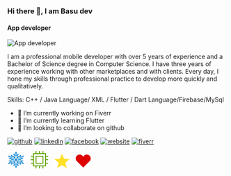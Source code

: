 ### Hi there 👋, I am Basu dev
#### App developer
![App developer](https://scontent.fdac34-1.fna.fbcdn.net/v/t1.6435-9/74705073_2499465000381410_4188818446294712320_n.jpg?_nc_cat=104&ccb=1-7&_nc_sid=09cbfe&_nc_eui2=AeGcXVZesaXvPHXQdZ86lkAWCYwhg3GtyUEJjCGDca3JQfWSmFlUjihKcpjHGfa1bMeKzZuOsm9h-DuKOmuIPrY_&_nc_ohc=P47F3k8ggKgAX9APm7_&_nc_ht=scontent.fdac34-1.fna&oh=00_AT9IUOrYIwienLYUE23zMvBEQfJciYxSUzoL64MZAikRJg&oe=62C68A30)

I am a professional mobile developer with over 5 years of experience and a Bachelor of Science degree in Computer Science. I have three years of experience working with other marketplaces and with clients. Every day, I hone my skills through professional practice to develop more quickly and qualitatively.

Skills: C++ / Java Language/ XML / Flutter / Dart Language/Firebase/MySql

- 🔭 I’m currently working on Fiverr 
- 🌱 I’m currently learning Flutter 
- 👯 I’m looking to collaborate on github 


[<img src='https://cdn.jsdelivr.net/npm/simple-icons@3.0.1/icons/github.svg' alt='github' height='40'>](https://github.com/https://github.com/Basu0369)  [<img src='https://cdn.jsdelivr.net/npm/simple-icons@3.0.1/icons/linkedin.svg' alt='linkedin' height='40'>](https://www.linkedin.com/in/linkedin.com/in/basu-dev-827421155/)  [<img src='https://cdn.jsdelivr.net/npm/simple-icons@3.0.1/icons/facebook.svg' alt='facebook' height='40'>](https://www.facebook.com/https://www.facebook.com/basu0)  [<img src='https://cdn.jsdelivr.net/npm/simple-icons@3.0.1/icons/icloud.svg' alt='website' height='40'>](https://appknowlogy.com/)  [<img src='https://cdn.jsdelivr.net/npm/simple-icons@3.0.1/icons/fiverr.svg' alt='fiverr' height='40'>](https://www.fiverr.com/apps_developer1)  

<a href='https://archiveprogram.github.com/'><img src='https://raw.githubusercontent.com/acervenky/animated-github-badges/master/assets/acbadge.gif' width='40' height='40'></a> <a href='https://docs.github.com/en/developers'><img src='https://raw.githubusercontent.com/acervenky/animated-github-badges/master/assets/devbadge.gif' width='40' height='40'></a> <a href='https://stars.github.com/'><img src='https://raw.githubusercontent.com/acervenky/animated-github-badges/master/assets/starbadge.gif' width='35' height='35'></a> <a href='https://docs.github.com/en/github/supporting-the-open-source-community-with-github-sponsors'><img src='https://raw.githubusercontent.com/acervenky/animated-github-badges/master/assets/sponsorbadge.gif' width='35' height='35'></a> 

